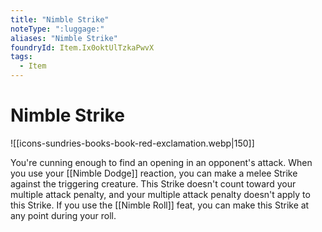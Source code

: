 ```yaml
---
title: "Nimble Strike"
noteType: ":luggage:"
aliases: "Nimble Strike"
foundryId: Item.Ix0oktUlTzkaPwvX
tags:
  - Item
---
```


# Nimble Strike
![[icons-sundries-books-book-red-exclamation.webp|150]]

You're cunning enough to find an opening in an opponent's attack. When you use your [[Nimble Dodge]] reaction, you can make a melee Strike against the triggering creature. This Strike doesn't count toward your multiple attack penalty, and your multiple attack penalty doesn't apply to this Strike. If you use the [[Nimble Roll]] feat, you can make this Strike at any point during your roll.
